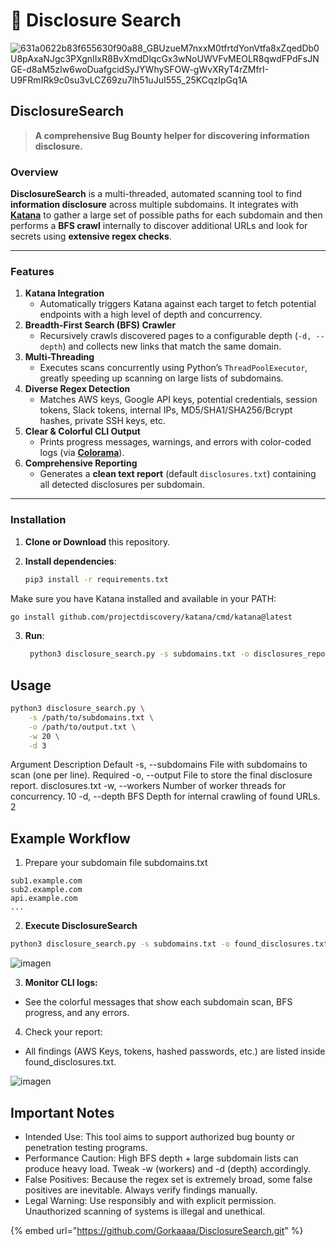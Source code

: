 # 🥷 Disclosure Search

![631a0622b83f655630f90a88\_GBUzueM7nxxM0tfrtdYonVtfa8xZqedDb0U8pAxaNJgc3PXgnIIxR8BvXmdDlqcGx3wNoUWVFvMEOLR8qwdFPdFsJNGE-d8aM5zIw6woDuafgcidSyJYWhySFOW-gWvXRyT4rZMfrI-U9FRmIRk9c0su3vLCZ69zu7lh51uJuI555\_25KCqzIpGq1A](https://github.com/user-attachments/assets/5de10ba8-48e1-4139-a9f1-b3a3fe7d6cac)

## DisclosureSearch

> **A comprehensive Bug Bounty helper for discovering information disclosure.**

### Overview

**DisclosureSearch** is a multi-threaded, automated scanning tool to find **information disclosure** across multiple subdomains. It integrates with [**Katana**](https://github.com/projectdiscovery/katana) to gather a large set of possible paths for each subdomain and then performs a **BFS crawl** internally to discover additional URLs and look for secrets using **extensive regex checks**.

***

### Features

1. **Katana Integration**
   * Automatically triggers Katana against each target to fetch potential endpoints with a high level of depth and concurrency.
2. **Breadth-First Search (BFS) Crawler**
   * Recursively crawls discovered pages to a configurable depth (`-d, --depth`) and collects new links that match the same domain.
3. **Multi-Threading**
   * Executes scans concurrently using Python’s `ThreadPoolExecutor`, greatly speeding up scanning on large lists of subdomains.
4. **Diverse Regex Detection**
   * Matches AWS keys, Google API keys, potential credentials, session tokens, Slack tokens, internal IPs, MD5/SHA1/SHA256/Bcrypt hashes, private SSH keys, etc.
5. **Clear & Colorful CLI Output**
   * Prints progress messages, warnings, and errors with color-coded logs (via [**Colorama**](https://pypi.org/project/colorama/)).
6. **Comprehensive Reporting**
   * Generates a **clean text report** (default `disclosures.txt`) containing all detected disclosures per subdomain.

***

### Installation

1. **Clone or Download** this repository.
2.  **Install dependencies**:

    ```bash
    pip3 install -r requirements.txt
    ```

Make sure you have Katana installed and available in your PATH:

```bash
go install github.com/projectdiscovery/katana/cmd/katana@latest
```

3.  **Run**:

    ```bash
     python3 disclosure_search.py -s subdomains.txt -o disclosures_report.txt
    ```

## Usage

```bash
python3 disclosure_search.py \
    -s /path/to/subdomains.txt \
    -o /path/to/output.txt \
    -w 20 \
    -d 3
```

Argument Description Default -s, --subdomains File with subdomains to scan (one per line). Required -o, --output File to store the final disclosure report. disclosures.txt -w, --workers Number of worker threads for concurrency. 10 -d, --depth BFS Depth for internal crawling of found URLs. 2

## Example Workflow

1. Prepare your subdomain file subdomains.txt

```
sub1.example.com
sub2.example.com
api.example.com
...
```

2. **Execute DisclosureSearch**

```bash
python3 disclosure_search.py -s subdomains.txt -o found_disclosures.txt -w 20 -d 3
```

![imagen](https://github.com/user-attachments/assets/04d42d7d-c0c2-41cf-959e-83423c965df8)

3. **Monitor CLI logs:**

* See the colorful messages that show each subdomain scan, BFS progress, and any errors.

4. Check your report:

* All findings (AWS Keys, tokens, hashed passwords, etc.) are listed inside found\_disclosures.txt.

![imagen](https://github.com/user-attachments/assets/fb88dc01-824b-4c92-9f98-d250053e8243)

## Important Notes

* Intended Use: This tool aims to support authorized bug bounty or penetration testing programs.
* Performance Caution: High BFS depth + large subdomain lists can produce heavy load. Tweak -w (workers) and -d (depth) accordingly.
* False Positives: Because the regex set is extremely broad, some false positives are inevitable. Always verify findings manually.
* Legal Warning: Use responsibly and with explicit permission. Unauthorized scanning of systems is illegal and unethical.



{% embed url="https://github.com/Gorkaaaa/DisclosureSearch.git" %}
